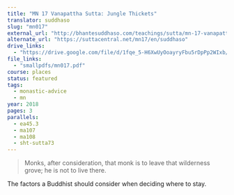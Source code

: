 ```yaml
---
title: "MN 17 Vanapattha Sutta: Jungle Thickets"
translator: suddhaso
slug: "mn017"
external_url: "http://bhantesuddhaso.com/teachings/sutta/mn-17-vanapattha-sutta/"
alternate_url: "https://suttacentral.net/mn17/en/suddhaso"
drive_links:
  - "https://drive.google.com/file/d/1fqe_5-H6XwUyOoayryFbu5rDpPp2WIxb/view?usp=drivesdk"
file_links:
  - "smallpdfs/mn017.pdf"
course: places
status: featured
tags:
  - monastic-advice
  - mn
year: 2018
pages: 3
parallels:
  - ea45.3
  - ma107
  - ma108
  - sht-sutta73
---
```


> Monks, after consideration, that monk is to leave that wilderness grove; he is not to live there.

The factors a Buddhist should consider when deciding where to stay.
